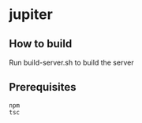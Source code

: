 # jupiter

## How to build

Run build-server.sh to build the server

## Prerequisites

```shell
npm
tsc
```
